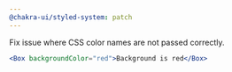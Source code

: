 ```yaml
---
@chakra-ui/styled-system: patch
---
```


Fix issue where CSS color names are not passed correctly.

```jsx
<Box backgroundColor="red">Background is red</Box>
```
